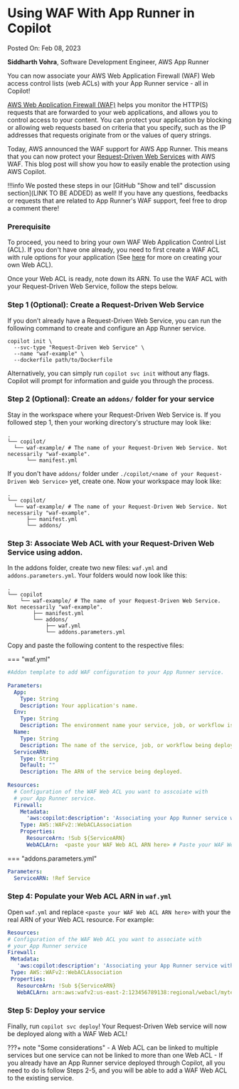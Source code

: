 # Using WAF With App Runner in Copilot

Posted On: Feb 08, 2023

**Siddharth Vohra**, Software Development Engineer, AWS App Runner

You can now associate your AWS Web Application Firewall (WAF) Web access control lists (web ACLs) with your App Runner service - all in Copilot!

[AWS Web Application Firewall (WAF)](https://docs.aws.amazon.com/waf/latest/developerguide/waf-chapter.html) helps you monitor the HTTP(S) requests that are forwarded to your web applications,
and allows you to control access to your content. 
You can protect your application by blocking or allowing web requests based on criteria that you specify, 
such as the IP addresses that requests originate from or the values of query strings.

Today, AWS announced the WAF support for AWS App Runner. 
This means that you can now protect your [Request-Driven Web Services](../docs/concepts/services.en.md#request-driven-web-service) with AWS WAF. 
This blog post will show you how to easily enable the protection using AWS Copilot.



!!!info
    We posted these steps in our [GitHub "Show and tell" discussion section](LINK TO BE ADDED) as well! If you have any questions, feedbacks or requests that are related to App Runner's WAF support, feel free to drop a comment there!


### Prerequisite
To proceed, you need to bring your own WAF Web Application Control List (ACL). 
If you don't have one already, you need to first create a WAF ACL with rule options 
for your application (See [here](https://docs.aws.amazon.com/waf/latest/developerguide/web-acl-creating.html) for more on creating your own Web ACL).

Once your Web ACL is ready, note down its ARN. 
To use the WAF ACL with your Request-Driven Web Service, follow the steps below.  

### Step 1 (Optional): Create a Request-Driven Web Service
If you don’t already have a Request-Driven Web Service, 
you can run the following command to create and configure an App Runner service.
```console
copilot init \
  --svc-type "Request-Driven Web Service" \
  --name "waf-example" \
  --dockerfile path/to/Dockerfile
```
Alternatively, you can simply run `copilot svc init` without any flags. Copilot will prompt for information and
guide you through the process.

### Step 2 (Optional): Create an `addons/` folder for your service

Stay in the workspace where your Request-Driven Web Service is. If you followed step 1, then your working directory's 
structure may look like:
```term
.
└── copilot/
  └── waf-example/ # The name of your Request-Driven Web Service. Not necessarily "waf-example".
      └── manifest.yml
```

If you don't have `addons/` folder under `./copilot/<name of your Request-Driven Web Service>` yet, create one.
Now your workspace may look like:
```term
.
└── copilot/
  └── waf-example/ # The name of your Request-Driven Web Service. Not necessarily "waf-example".
      ├── manifest.yml
      └── addons/
```

### Step 3: Associate Web ACL with your Request-Driven Web Service using addon.

In the addons folder, create two new files: `waf.yml` and `addons.parameters.yml`. Your folders would now look like this:  

  ```term
  .
  └── copilot
      └── waf-example/ # The name of your Request-Driven Web Service. Not necessarily "waf-example".
          ├── manifest.yml
          └── addons/
              ├── waf.yml 
              └── addons.parameters.yml
  ```

Copy and paste the following content to the respective files:  

=== "waf.yml"
  ```yaml
  #Addon template to add WAF configuration to your App Runner service.
    
  Parameters:
    App:
      Type: String
      Description: Your application's name.
    Env:
      Type: String
      Description: The environment name your service, job, or workflow is being deployed to.
    Name:
      Type: String
      Description: The name of the service, job, or workflow being deployed.
    ServiceARN:
      Type: String
      Default: ""
      Description: The ARN of the service being deployed.
    
  Resources:
    # Configuration of the WAF Web ACL you want to asscoiate with 
    # your App Runner service.
    Firewall:
      Metadata:
        'aws:copilot:description': 'Associating your App Runner service with your WAF Web ACL'
      Type: AWS::WAFv2::WebACLAssociation
      Properties: 
        ResourceArn: !Sub ${ServiceARN}
        WebACLArn:  <paste your WAF Web ACL ARN here> # Paste your WAF Web ACL ARN here.
  ```

=== "addons.parameters.yml"  
  ```yaml
  Parameters:
    ServiceARN: !Ref Service
  ```


### Step 4: Populate your Web ACL ARN in `waf.yml`

Open `waf.yml` and replace `<paste your WAF Web ACL ARN here>` with your the real ARN of your Web ACL resource. For example:   
   ```yaml
Resources:
  # Configuration of the WAF Web ACL you want to associate with 
  # your App Runner service
  Firewall:
    Metadata:
      'aws:copilot:description': 'Associating your App Runner service with your WAF Web ACL'
    Type: AWS::WAFv2::WebACLAssociation
    Properties: 
      ResourceArn: !Sub ${ServiceARN}
      WebACLArn: arn:aws:wafv2:us-east-2:123456789138:regional/webacl/mytestwebacl/3df43564-be9f-47ce-a12b-3a577d2d8913
  ```
 

### Step 5: Deploy your service 
Finally, run `copilot svc deploy`! Your Request-Driven Web service will now be deployed along with a WAF Web ACL!  

???+ note "Some considerations"
    - A Web ACL can be linked to multiple services but one service can not be linked to more than one Web ACL
    - If you already have an App Runner service deployed through Copilot, all you need to do is follow Steps 2-5, and you will be able to add a WAF Web ACL to the existing service.

